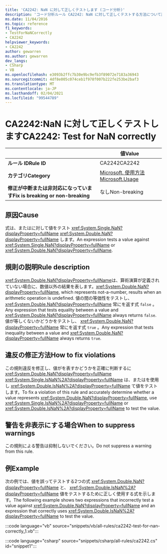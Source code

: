 ```yaml
---
title: 'CA2242: NaN に対して正しくテストします (コード分析)'
description: 'コード分析ルール CA2242: NaN に対して正しくテストする方法について説明します。'
ms.date: 11/04/2016
ms.topic: reference
f1_keywords:
- TestForNaNCorrectly
- CA2242
helpviewer_keywords:
- CA2242
author: gewarren
ms.author: gewarren
dev_langs:
- CSharp
- VB
ms.openlocfilehash: e3093b2ffc7b30e9bc9efb3f89072e7183a36943
ms.sourcegitcommit: 4df8e005c074ceb1f978f007b222fe253be2baf3
ms.translationtype: MT
ms.contentlocale: ja-JP
ms.lasthandoff: 02/04/2021
ms.locfileid: "99544789"
---
```

# <a name="ca2242-test-for-nan-correctly"></a><span data-ttu-id="b0f09-103">CA2242:NaN に対して正しくテストします</span><span class="sxs-lookup"><span data-stu-id="b0f09-103">CA2242: Test for NaN correctly</span></span>

| | <span data-ttu-id="b0f09-104">値</span><span class="sxs-lookup"><span data-stu-id="b0f09-104">Value</span></span> |
|-|-|
| <span data-ttu-id="b0f09-105">**ルール ID**</span><span class="sxs-lookup"><span data-stu-id="b0f09-105">**Rule ID**</span></span> |<span data-ttu-id="b0f09-106">CA2242</span><span class="sxs-lookup"><span data-stu-id="b0f09-106">CA2242</span></span>|
| <span data-ttu-id="b0f09-107">**カテゴリ**</span><span class="sxs-lookup"><span data-stu-id="b0f09-107">**Category**</span></span> |[<span data-ttu-id="b0f09-108">Microsoft. 使用方法</span><span class="sxs-lookup"><span data-stu-id="b0f09-108">Microsoft.Usage</span></span>](usage-warnings.md)|
| <span data-ttu-id="b0f09-109">**修正が中断または非対応になっています**</span><span class="sxs-lookup"><span data-stu-id="b0f09-109">**Fix is breaking or non-breaking**</span></span> |<span data-ttu-id="b0f09-110">なし</span><span class="sxs-lookup"><span data-stu-id="b0f09-110">Non-breaking</span></span>|

## <a name="cause"></a><span data-ttu-id="b0f09-111">原因</span><span class="sxs-lookup"><span data-stu-id="b0f09-111">Cause</span></span>

<span data-ttu-id="b0f09-112">式は、またはに対して値をテスト <xref:System.Single.NaN?displayProperty=fullName> <xref:System.Double.NaN?displayProperty=fullName> します。</span><span class="sxs-lookup"><span data-stu-id="b0f09-112">An expression tests a value against <xref:System.Single.NaN?displayProperty=fullName> or <xref:System.Double.NaN?displayProperty=fullName>.</span></span>

## <a name="rule-description"></a><span data-ttu-id="b0f09-113">規則の説明</span><span class="sxs-lookup"><span data-stu-id="b0f09-113">Rule description</span></span>

<span data-ttu-id="b0f09-114"><xref:System.Double.NaN?displayProperty=fullName>は、算術演算が定義されていない場合に、数値以外の結果を表します。</span><span class="sxs-lookup"><span data-stu-id="b0f09-114"><xref:System.Double.NaN?displayProperty=fullName>, which represents not-a-number, results when an arithmetic operation is undefined.</span></span> <span data-ttu-id="b0f09-115">値の間の等価性をテストし、 <xref:System.Double.NaN?displayProperty=fullName> 常にを返す式 `false` 。</span><span class="sxs-lookup"><span data-stu-id="b0f09-115">Any expression that tests equality between a value and <xref:System.Double.NaN?displayProperty=fullName> always returns `false`.</span></span> <span data-ttu-id="b0f09-116">値が等しくないかどうかをテストし、 <xref:System.Double.NaN?displayProperty=fullName> 常にを返す式 `true` 。</span><span class="sxs-lookup"><span data-stu-id="b0f09-116">Any expression that tests inequality between a value and <xref:System.Double.NaN?displayProperty=fullName> always returns `true`.</span></span>

## <a name="how-to-fix-violations"></a><span data-ttu-id="b0f09-117">違反の修正方法</span><span class="sxs-lookup"><span data-stu-id="b0f09-117">How to fix violations</span></span>

<span data-ttu-id="b0f09-118">この規則違反を修正し、値がを表すかどうかを正確に判断するに <xref:System.Double.NaN?displayProperty=fullName> <xref:System.Single.IsNaN%2A?displayProperty=fullName> は、またはを使用し <xref:System.Double.IsNaN%2A?displayProperty=fullName> て値をテストします。</span><span class="sxs-lookup"><span data-stu-id="b0f09-118">To fix a violation of this rule and accurately determine whether a value represents <xref:System.Double.NaN?displayProperty=fullName>, use <xref:System.Single.IsNaN%2A?displayProperty=fullName> or <xref:System.Double.IsNaN%2A?displayProperty=fullName> to test the value.</span></span>

## <a name="when-to-suppress-warnings"></a><span data-ttu-id="b0f09-119">警告を非表示にする場合</span><span class="sxs-lookup"><span data-stu-id="b0f09-119">When to suppress warnings</span></span>

<span data-ttu-id="b0f09-120">この規則による警告は抑制しないでください。</span><span class="sxs-lookup"><span data-stu-id="b0f09-120">Do not suppress a warning from this rule.</span></span>

## <a name="example"></a><span data-ttu-id="b0f09-121">例</span><span class="sxs-lookup"><span data-stu-id="b0f09-121">Example</span></span>

<span data-ttu-id="b0f09-122">次の例では、値を誤ってテストする2つの式 <xref:System.Double.NaN?displayProperty=fullName> と、 <xref:System.Double.IsNaN%2A?displayProperty=fullName> 値をテストするために正しく使用する式を示します。</span><span class="sxs-lookup"><span data-stu-id="b0f09-122">The following example shows two expressions that incorrectly test a value against <xref:System.Double.NaN?displayProperty=fullName> and an expression that correctly uses <xref:System.Double.IsNaN%2A?displayProperty=fullName> to test the value.</span></span>

:::code language="vb" source="snippets/vb/all-rules/ca2242-test-for-nan-correctly_1.vb":::

:::code language="csharp" source="snippets/csharp/all-rules/ca2242.cs" id="snippet1":::

